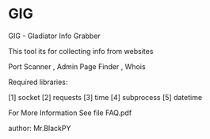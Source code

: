 # GIG

GIG - Gladiator Info Grabber

This tool its for collecting info from websites

Port Scanner ,
Admin Page Finder ,
Whois 

Required libraries:

[1] socket 
[2] requests 
[3] time 
[4] subprocess 
[5] datetime

For More Information See file FAQ.pdf

author: Mr.BlackPY
